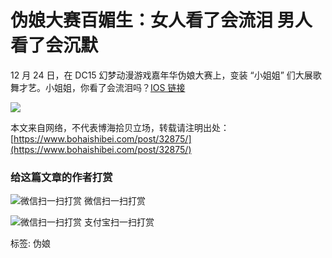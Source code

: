 # 伪娘大赛百媚生：女人看了会流泪 男人看了会沉默

12 月 24 日，在 DC15 幻梦动漫游戏嘉年华伪娘大赛上，变装 “小姐姐” 们大展歌舞才艺。小姐姐，你看了会流泪吗？[IOS 链接](https://v.qq.com/x/cover/631y3i8rfqoi0x1/o0525dznntr.html)

[![](https://cdn.bohaishibei.com/files/2017/12/27/acf4b89d3d503d8252c9c4ba75ddbf6d.png)](https://cdn.bohaishibei.com/files/2017/12/27/acf4b89d3d503d8252c9c4ba75ddbf6d.png)

本文来自网络，不代表博海拾贝立场，转载请注明出处：[https://www.bohaishibei.com/post/32875/](https://www.bohaishibei.com/post/32875/)

### 给这篇文章的作者打赏

![微信扫一扫打赏](https://www.bohaishibei.com/wp-content/uploads/2021/09/wechat.gif) 微信扫一扫打赏

![微信扫一扫打赏](https://www.bohaishibei.com/wp-content/uploads/2021/09/alipay.gif) 支付宝扫一扫打赏

标签: 伪娘